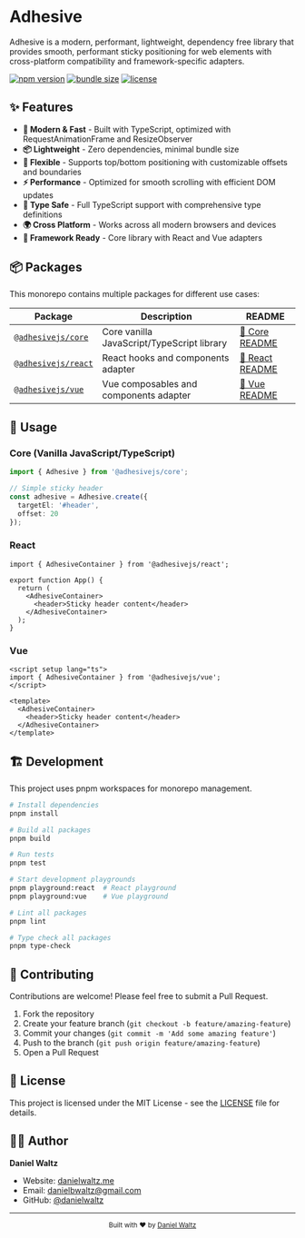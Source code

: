 # Adhesive

Adhesive is a modern, performant, lightweight, dependency free library that provides smooth, performant sticky positioning for web elements with cross-platform compatibility and framework-specific adapters.

[![npm version](https://img.shields.io/npm/v/@adhesivejs/core?color=31afb1)](https://npmjs.com/package/@adhesivejs/core)
[![bundle size](https://img.shields.io/bundlephobia/minzip/@adhesivejs/core?color=31afb1)](https://bundlephobia.com/package/@adhesivejs/core)
[![license](https://img.shields.io/github/license/adhesivejs/adhesive?color=31afb1)](https://github.com/adhesivejs/adhesive/blob/main/LICENSE)

## ✨ Features

- **🚀 Modern & Fast** - Built with TypeScript, optimized with RequestAnimationFrame and ResizeObserver
- **📦 Lightweight** - Zero dependencies, minimal bundle size
- **🔧 Flexible** - Supports top/bottom positioning with customizable offsets and boundaries
- **⚡ Performance** - Optimized for smooth scrolling with efficient DOM updates
- **🎯 Type Safe** - Full TypeScript support with comprehensive type definitions
- **🌍 Cross Platform** - Works across all modern browsers and devices
- **🎨 Framework Ready** - Core library with React and Vue adapters

## 📦 Packages

This monorepo contains multiple packages for different use cases:

| Package | Description | README |
|---------|-------------|---------|
| [`@adhesivejs/core`](./packages/core) | Core vanilla JavaScript/TypeScript library | [📖 Core README](./packages/core/README.md) |
| [`@adhesivejs/react`](./packages/react) | React hooks and components adapter | [📖 React README](./packages/react/README.md) |
| [`@adhesivejs/vue`](./packages/vue) | Vue composables and components adapter | [📖 Vue README](./packages/vue/README.md) |

## 🎨 Usage

### Core (Vanilla JavaScript/TypeScript)

```ts
import { Adhesive } from '@adhesivejs/core';

// Simple sticky header
const adhesive = Adhesive.create({
  targetEl: '#header',
  offset: 20
});
```

### React

```tsx
import { AdhesiveContainer } from '@adhesivejs/react';

export function App() {
  return (
    <AdhesiveContainer>
      <header>Sticky header content</header>
    </AdhesiveContainer>
  );
}
```

### Vue

```vue
<script setup lang="ts">
import { AdhesiveContainer } from '@adhesivejs/vue';
</script>

<template>
  <AdhesiveContainer>
    <header>Sticky header content</header>
  </AdhesiveContainer>
</template>
```

## 🏗️ Development

This project uses pnpm workspaces for monorepo management.

```sh
# Install dependencies
pnpm install

# Build all packages
pnpm build

# Run tests
pnpm test

# Start development playgrounds
pnpm playground:react  # React playground
pnpm playground:vue    # Vue playground

# Lint all packages
pnpm lint

# Type check all packages
pnpm type-check
```

## 🤝 Contributing

Contributions are welcome! Please feel free to submit a Pull Request.

1. Fork the repository
2. Create your feature branch (`git checkout -b feature/amazing-feature`)
3. Commit your changes (`git commit -m 'Add some amazing feature'`)
4. Push to the branch (`git push origin feature/amazing-feature`)
5. Open a Pull Request

## 📄 License

This project is licensed under the MIT License - see the [LICENSE](./LICENSE) file for details.

## 👨‍💻 Author

**Daniel Waltz**

- Website: [danielwaltz.me](https://danielwaltz.me/)
- Email: <danielbwaltz@gmail.com>
- GitHub: [@danielwaltz](https://github.com/danielwaltz)

---

<div align="center">
  <sub>Built with ❤️ by <a href="https://danielwaltz.me">Daniel Waltz</a></sub>
</div>
